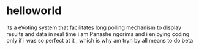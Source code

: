 # helloworld
its a eVoting system that facilitates long polling mechanism to display results and data in real time 
i am Panashe ngorima and i enjoying coding only if i was so perfect at it , which is why am tryn by all means to do beta
